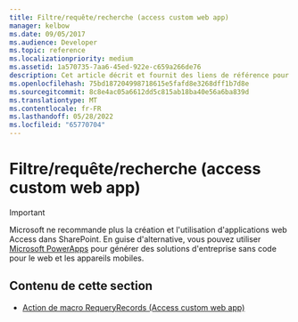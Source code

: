 ```yaml
---
title: Filtre/requête/recherche (access custom web app)
manager: kelbow
ms.date: 09/05/2017
ms.audience: Developer
ms.topic: reference
ms.localizationpriority: medium
ms.assetid: 1a570735-7aa6-45ed-922e-c659a266de76
description: Cet article décrit et fournit des liens de référence pour filtrer/interroger/rechercher (accéder à une application web personnalisée).
ms.openlocfilehash: 75bd187204998718615e5fafd8e3268dff1b7d8e
ms.sourcegitcommit: 8c8e4ac05a6612dd5c815ab18ba40e56a6ba839d
ms.translationtype: MT
ms.contentlocale: fr-FR
ms.lasthandoff: 05/28/2022
ms.locfileid: "65770704"
---
```

# <a name="filterquerysearch-access-custom-web-app"></a>Filtre/requête/recherche (access custom web app)

> [!IMPORTANT]
> Microsoft ne recommande plus la création et l'utilisation d'applications web Access dans SharePoint. En guise d'alternative, vous pouvez utiliser [Microsoft PowerApps](https://powerapps.microsoft.com/) pour générer des solutions d'entreprise sans code pour le web et les appareils mobiles. 
  
## <a name="in-this-section"></a>Contenu de cette section

- [Action de macro RequeryRecords (Access custom web app)](requeryrecords-macro-action-access-custom-web-app.md)
    

